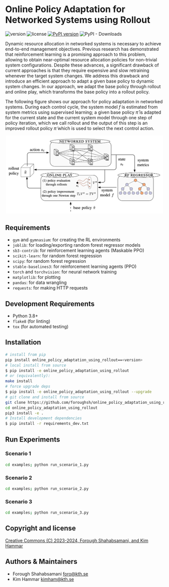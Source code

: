 # Online Policy Adaptation for Networked Systems using Rollout

![version](https://img.shields.io/badge/version-1.0.0-blue) ![license](https://img.shields.io/badge/license-CC%20BY--SA%204.0-green) [![PyPI version](https://badge.fury.io/py/online-policy-adaptation-using-rollout.svg)](https://badge.fury.io/py/online-policy-adaptation-using-rollout) ![PyPI - Downloads](https://img.shields.io/pypi/dm/online-policy-adaptation-using-rollout)

Dynamic resource allocation in networked systems is necessary to achieve end-to-end management objectives. Previous research has demonstrated that reinforcement learning is a promising approach to this problem, allowing to obtain near-optimal resource allocation policies for non-trivial system configurations. Despite these advances, a significant drawback of current approaches is that they require expensive and slow retraining whenever the target system changes. We address this drawback and introduce an efficient approach to adapt a given base policy to dynamic system changes. In our approach, we adapt the base policy through rollout and online play, which transforms the base policy into a rollout policy. 

The following figure shows our approach for policy adaptation in networked systems. During each control cycle, the system model $f$ is estimated from system metrics using supervised learning; a given base policy $\hat{\pi}$ is adapted for the current state and the current system model through one step of policy iteration, which we call rollout and the output of this step is an improved rollout policy $\tilde{\pi}$ which is used to select the next control action.

<p align="center">
<img src="https://github.com/foroughsh/OnlinePolicyAdaptationUsingRollout/blob/main/online_policy_adaptation.png" width="500"/>
</p>

## Requirements

- `gym` and `gymnasium`: for creating the RL environments
- `joblib`: for loading/exporting random forest regressor models
- `sb3-contrib`: for reinforcement learning agents (Maskable PPO)
- `scikit-learn`: for random forest regression
- `scipy`: for random forest regression
- `stable-baselines3`: for reinforcement learning agents (PPO)
- `torch` and `torchvision`: for neural network training
- `matplotlib`: for plotting
- `pandas`: for data wrangling
- `requests`: for making HTTP requests

## Development Requirements

- Python 3.8+
- `flake8` (for linting)
- `tox` (for automated testing)


## Installation

```bash
# install from pip
pip install online_policy_adaptation_using_rollout==<version>
# local install from source
$ pip install -e online_policy_adaptation_using_rollout
# or (equivalently):
make install
# force upgrade deps
$ pip install -e online_policy_adaptation_using_rollout --upgrade
# git clone and install from source
git clone https://github.com/foroughsh/online_policy_adaptation_using_rollout
cd online_policy_adaptation_using_rollout
pip3 install -e .
# Install development dependencies
$ pip install -r requirements_dev.txt
```

## Run Experiments

### Scenario 1

```bash
cd examples; python run_scenario_1.py
```

### Scenario 2
```bash
cd examples; python run_scenario_2.py
```

### Scenario 3
```bash
cd examples; python run_scenario_3.py
```

## Copyright and license

<p>
<a href="./LICENSE.md">Creative Commons (C) 2023-2024, Forough Shahabsamani, and Kim Hammar</a>
</p>

## Authors & Maintainers

- Forough Shahabsamani <foro@kth.se>
- Kim Hammar <kimham@kth.se>
